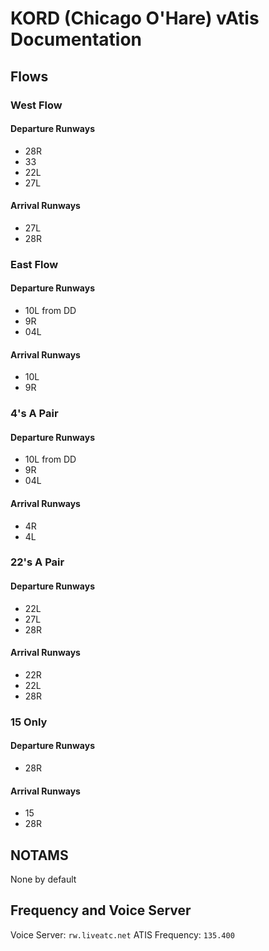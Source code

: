 # KORD (Chicago O'Hare) vAtis Documentation

## Flows

### West Flow

#### Departure Runways
* 28R
* 33
* 22L
* 27L

#### Arrival Runways
* 27L
* 28R

### East Flow

#### Departure Runways
* 10L from DD
* 9R
* 04L

#### Arrival Runways
* 10L
* 9R

### 4's A Pair

#### Departure Runways
* 10L from DD
* 9R
* 04L

#### Arrival Runways
* 4R
* 4L

### 22's A Pair

#### Departure Runways
* 22L
* 27L
* 28R

#### Arrival Runways
* 22R
* 22L
* 28R

### 15 Only

#### Departure Runways
* 28R
 
#### Arrival Runways
* 15
* 28R


## NOTAMS

None by default


## Frequency and Voice Server
Voice Server: `rw.liveatc.net`
ATIS Frequency: `135.400`
